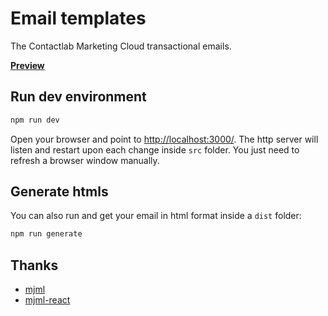 # Email templates

The Contactlab Marketing Cloud transactional emails.

**[Preview](https://clab-emails.netlify.com/)**

## Run dev environment

```bash
npm run dev
```

Open your browser and point to [http://localhost:3000/](http://localhost:3000/).
The http server will listen and restart upon each change inside `src` folder.
You just need to refresh a browser window manually.

## Generate htmls

You can also run and get your email in html format inside a `dist` folder:

```bash
npm run generate
```

## Thanks

- [mjml](https://mjml.io/)
- [mjml-react](https://github.com/wix-incubator/mjml-react)
